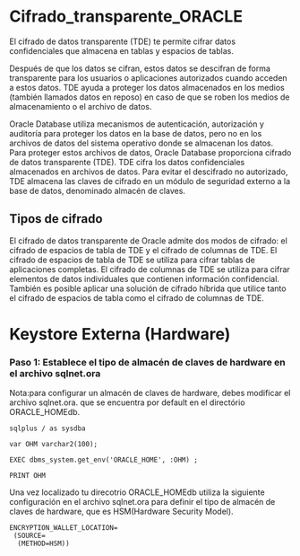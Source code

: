 # Cifrado_transparente_ORACLE
El cifrado de datos transparente (TDE) te permite cifrar datos confidenciales que almacena en tablas y espacios de tablas.

Después de que los datos se cifran, estos datos se descifran de forma transparente para los usuarios o aplicaciones autorizados cuando acceden a estos datos. TDE ayuda a proteger los datos almacenados en los medios (también llamados datos en reposo) en caso de que se roben los medios de almacenamiento o el archivo de datos.

Oracle Database utiliza mecanismos de autenticación, autorización y auditoría para proteger los datos en la base de datos, pero no en los archivos de datos del sistema operativo donde se almacenan los datos. Para proteger estos archivos de datos, Oracle Database proporciona cifrado de datos transparente (TDE). TDE cifra los datos confidenciales almacenados en archivos de datos. Para evitar el descifrado no autorizado, TDE almacena las claves de cifrado en un módulo de seguridad externo a la base de datos, denominado almacén de claves.

## Tipos de cifrado 
El cifrado de datos transparente de Oracle admite dos modos de cifrado: el cifrado de espacios de tabla de TDE y el cifrado de columnas de TDE. El cifrado de espacios de tabla de TDE se utiliza para cifrar tablas de aplicaciones completas. El cifrado de columnas de TDE se utiliza para cifrar elementos de datos individuales que contienen información confidencial. También es posible aplicar una solución de cifrado híbrida que utilice tanto el cifrado de espacios de tabla como el cifrado de columnas de TDE.

# Keystore Externa (Hardware)
### Paso 1: Establece el tipo de almacén de claves de hardware en el archivo sqlnet.ora

Nota:para configurar un almacén de claves de hardware, debes modificar el archivo sqlnet.ora. que se encuentra por default en el directório ORACLE_HOMEdb.

```
sqlplus / as sysdba  
```

```
var OHM varchar2(100); 
```

```
EXEC dbms_system.get_env('ORACLE_HOME', :OHM) ; 
```

```
PRINT OHM
```
Una vez localizado tu direcotrio ORACLE_HOMEdb
utiliza la siguiente configuración en el archivo sqlnet.ora para definir el tipo de almacén de claves de hardware, que es HSM(Hardware Security Model).

```
ENCRYPTION_WALLET_LOCATION=
 (SOURCE=
  (METHOD=HSM))
```


